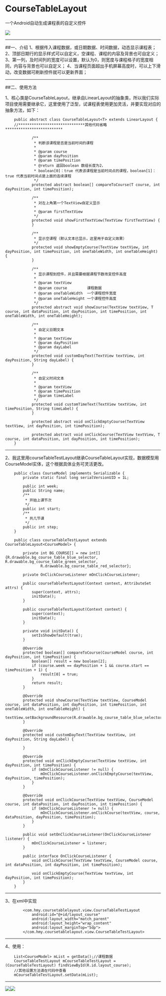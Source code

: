 # CourseTableLayout
一个Android自动生成课程表的自定义控件

![](https://github.com/HMY314/CourseTableLayout/blob/master/imageCache/course_table.gif)

----------
##一、介绍
        1、根据传入课程数据，或日期数据、时间数据，动态显示课程表；
        2、顶部日期行的显示样式可以自定义，空课程、课程的内容及背景也可自定义；
        3、第一列，及时间列的宽度可以设置，默认为0，则宽度与课程格子的宽度相同，内容与背景也可以自定义；
        4、当课程页面超出手机屏幕高度时，可以上下滑动，改变数据可刷新控件就可以更新界面；

----------
##二、使用方法

1、核心类是CourseTableLayout<T>，继承自LinearLayout的抽象类，所以我们实际项目使用需要继承它，这里使用了泛型，试课程表使用更加灵活，并要实现对应的抽象方法，如下：

        public abstract class CourseTableLayout<T> extends LinearLayout {
        //******************************其他代码省略**************************

                /**
                 * 判断该课程是否是当前时间的课程
                 *
                 * @param course
                 * @param dayPosition
                 * @param timePosition
                 * @return 返回boolean 数组长度为2，
                 * boolean[0]：true 代表该课程是当前时间点的课程，boolean[1]：true 代表当前时间点是上面的连续课程
                 */
                protected abstract boolean[] compareToCourse(T course, int dayPosition, int timePosition);

                /**
                 * 对左上角第一个TextView自定义显示
                 *
                 * @param firstTextView
                 */
                protected void showFirstTextView(TextView firstTextView) {
                }

                /**
                 * 显示空课程（默认文本已显示，这里用于自定义效果）
                 */
                protected void showEmptyCourse(TextView textView, int dayPosition, int timePosition, int oneTableWidth, int oneTableHeight) {
                }

                /**
                 * 显示课程到控件，并且需要根据课程节数改变控件高度
                 *
                 * @param textView
                 * @param course         课程数据
                 * @param oneTableWidth  一个课程控件宽度
                 * @param oneTableHeight 一个课程控件高度
                 */
                protected abstract void showCourse(TextView textView, T course, int dataPosition, int dayPosition, int timePosition, int oneTableWidth, int oneTableHeight);

                /**
                 * 自定义日期文本
                 *
                 * @param textView
                 * @param dayPosition
                 * @param dayLabel
                 */
                protected void customDayText(TextView textView, int dayPosition, String dayLabel) {
                }

                /**
                 * 自定义时间文本
                 *
                 * @param textView
                 * @param timePosition
                 * @param timeLabel
                 */
                protected void customTimeText(TextView textView, int timePosition, String timeLabel) {
                }

                protected abstract void onClickEmptyCourse(TextView textView, int dayPosition, int timePosition);

                protected abstract void onClickCourse(TextView textView, T course, int dataPosition, int dayPosition, int timePosition);
        }

----------
2、我这里用courseTableTestLayout继承CourseTableLayout实现，数据模型用CourseModel实体，这个根据具体业务可灵活更改。

        public class CourseModel implements Serializable {
            private static final long serialVersionUID = 1L;

            public int week;
            public String name;
            /**
             * 开始上课节次
             */
            public int start;
            /**
             * 共几节课
             */
            public int step;
        }

        public class courseTableTestLayout extends CourseTableLayout<CourseModel> {

            private int BG_COURSE[] = new int[]{R.drawable.bg_course_table_blue_selector, R.drawable.bg_course_table_green_selector,
                    R.drawable.bg_course_table_red_selector};

            private OnClickCourseListener mOnClickCourseListener;

            public courseTableTestLayout(Context context, AttributeSet attrs) {
                super(context, attrs);
                initData();
            }

            public courseTableTestLayout(Context context) {
                super(context);
                initData();
            }

            private void initData() {
                setIsShowDefault(true);
            }

            @Override
            protected boolean[] compareToCourse(CourseModel course, int dayPosition, int timePosition) {
                boolean[] result = new boolean[2];
                if (course.week == dayPosition + 1 && course.start == timePosition + 1) {
                    result[0] = true;
                }
                return result;
            }

            @Override
            protected void showCourse(TextView textView, CourseModel course, int dataPosition, int dayPosition, int timePosition, int oneTableWidth, int oneTableHeight) {
                textView.setBackgroundResource(R.drawable.bg_course_table_blue_selector);
            }

            @Override
            protected void customDayText(TextView textView, int dayPosition, String dayLabel) {

            }

            @Override
            protected void onClickEmptyCourse(TextView textView, int dayPosition, int timePosition) {
                if (mOnClickCourseListener != null) {
                    mOnClickCourseListener.onClickEmptyCourse(textView, dayPosition, timePosition);
                }
            }

            @Override
            protected void onClickCourse(TextView textView, CourseModel course, int dataPosition, int dayPosition, int timePosition) {
                if (mOnClickCourseListener != null) {
                    mOnClickCourseListener.onClickCourse(textView, course, dataPosition, dayPosition, timePosition);
                }
            }

            public void setOnClickCourseListener(OnClickCourseListener listener) {
                mOnClickCourseListener = listener;
            }

            public interface OnClickCourseListener {
                void onClickCourse(TextView textView, CourseModel course, int dataPosition, int dayPosition, int timePosition);

                void onClickEmptyCourse(TextView textView, int dayPosition, int timePosition);
            }
        }

----------
3、在xml中实现

            <com.hmy.coursetablelayout.view.CourseTableTestLayout
                android:id="@+id/layout_course"
                android:layout_width="match_parent"
                android:layout_height="wrap_content"
                android:layout_marginTop="5dp">
            </com.hmy.coursetablelayout.view.CourseTableTestLayout>

----------
4、使用：

        List<CourseModel> mList = getData();//课程数据
        CourseTableTestLayout mCourseTableTestLayout = (CourseTableTestLayout) findViewById(R.id.layout_course);
        //其他设置方法请在代码中查看
        mCourseTableTestLayout.setData(mList);

----------

![](https://github.com/HMY314/CourseTableLayout/blob/master/imageCache/course_table1.png)![](https://github.com/HMY314/CourseTableLayout/blob/master/imageCache/course_table2.png)
